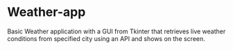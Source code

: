 # Weather-app 
Basic Weather application with a GUI from Tkinter that retrieves live weather conditions from specified city using an API and shows on the screen.
